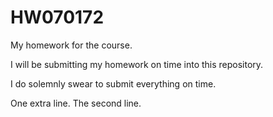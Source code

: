 # HW070172

My homework for the course.

I will be submitting my homework on time into this repository.

I do solemnly swear to submit everything on time.


One extra line.
The second line.